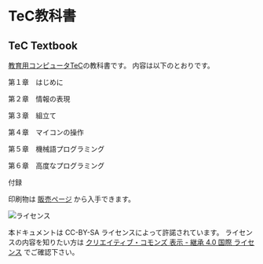 # TeC教科書
TeC Textbook
---

[教育用コンピュータTeC](https://github.com/tctsigemura/TeC7)の教科書です。
内容は以下のとおりです。

第１章　はじめに

第２章　情報の表現

第３章　組立て

第４章　マイコンの操作

第５章　機械語プログラミング

第６章　高度なプログラミング

付録

印刷物は
[販売ページ](https://www.seichoku.com/user_data/booksale.php?id=238778357)
から入手できます。

![ライセンス](https://i.creativecommons.org/l/by-sa/4.0/88x31.png "クリエイティブ・コモンズ・ライセンス")

本ドキュメントは CC-BY-SA ライセンスによって許諾されています。
ライセンスの内容を知りたい方は
[クリエイティブ・コモンズ 表示 - 継承 4.0 国際 ライセンス](https://creativecommons.org/licenses/by-sa/4.0/deed.ja)
でご確認下さい。
